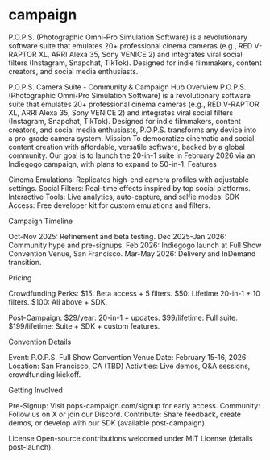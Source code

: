 # campaign
P.O.P.S. (Photographic Omni-Pro Simulation Software) is a revolutionary software suite that emulates 20+ professional cinema cameras (e.g., RED V-RAPTOR XL, ARRI Alexa 35, Sony VENICE 2) and integrates viral social filters (Instagram, Snapchat, TikTok). Designed for indie filmmakers, content creators, and social media enthusiasts.

P.O.P.S. Camera Suite - Community & Campaign Hub
Overview
P.O.P.S. (Photographic Omni-Pro Simulation Software) is a revolutionary software suite that emulates 20+ professional cinema cameras (e.g., RED V-RAPTOR XL, ARRI Alexa 35, Sony VENICE 2) and integrates viral social filters (Instagram, Snapchat, TikTok). Designed for indie filmmakers, content creators, and social media enthusiasts, P.O.P.S. transforms any device into a pro-grade camera system.
Mission
To democratize cinematic and social content creation with affordable, versatile software, backed by a global community. Our goal is to launch the 20-in-1 suite in February 2026 via an Indiegogo campaign, with plans to expand to 50-in-1.
Features

Cinema Emulations: Replicates high-end camera profiles with adjustable settings.
Social Filters: Real-time effects inspired by top social platforms.
Interactive Tools: Live analytics, auto-capture, and selfie modes.
SDK Access: Free developer kit for custom emulations and filters.

Campaign Timeline

Oct-Nov 2025: Refinement and beta testing.
Dec 2025-Jan 2026: Community hype and pre-signups.
Feb 2026: Indiegogo launch at Full Show Convention Venue, San Francisco.
Mar-May 2026: Delivery and InDemand transition.

Pricing

Crowdfunding Perks:
$15: Beta access + 5 filters.
$50: Lifetime 20-in-1 + 10 filters.
$100: All above + SDK.


Post-Campaign:
$29/year: 20-in-1 + updates.
$99/lifetime: Full suite.
$199/lifetime: Suite + SDK + custom features.



Convention Details

Event: P.O.P.S. Full Show Convention Venue
Date: February 15-16, 2026
Location: San Francisco, CA (TBD)
Activities: Live demos, Q&A sessions, crowdfunding kickoff.

Getting Involved

Pre-Signup: Visit pops-campaign.com/signup for early access.
Community: Follow us on X or join our Discord.
Contribute: Share feedback, create demos, or develop with our SDK (available post-campaign).

License
Open-source contributions welcomed under MIT License (details post-launch).
